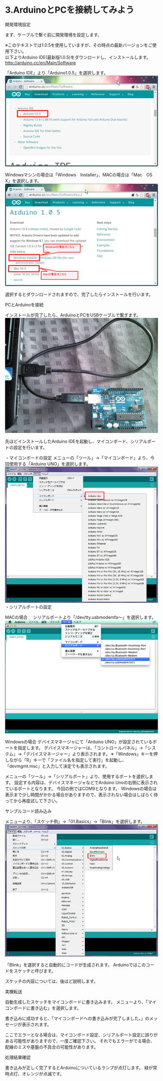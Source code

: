 # 3.ArduinoとPCを接続してみよう

開発環境設定

まず、ケーブルで繋ぐ前に開発環境を設定します。

※このテキストでは1.0.5を使用していますが、その時点の最新バージョンをご使用下さい。
<br>
以下よりArduino IDE(最新版1.0.5)をダウンロードし、インストールします。
http://arduino.cc/en/Main/Software

「Arduino IDE」より「Arduino1.0.5」を選択します。
![](dl1.jpg)


Windowsマシンの場合は「Windows　Installer」、MACの場合は「Mac　OS　X」を選択します。 
![](dl2.jpg)

選択するとダウンロードされますので、完了したらインストールを行います。

PCとArduinoを接続

インストールが完了したら、ArduinoとPCをUSBケーブルで繋ぎます。 
![](connect.jpg)

先ほどインストールしたArduino IDEを起動し、マイコンボード、シリアルポートの設定を行います。

・マイコンボードの設定
メニューの「ツール」→「マイコンボード」より、今回使用する「Arduino UNO」を選択します。
![](ard1.jpg)
・シリアルポートの設定

MACの場合
　シリアルポートより「/dev/tty.usbmodemfa～」を選択します。
![](ard2.png)

Windowsの場合
デバイスマネージャにて「Arduino UNO」が設定されているポートを指定します。
デバイスマネージャーは、「コントロールパネル」→「システム」→「デバイスマネージャー」より表示されます。
※「Windows」キーを押しながら「R」キーで「ファイル名を指定して実行」を起動し、「devmgmt.msc」と入力して決定でも表示されます。

メニューの「ツール」→「シリアルポート」より、使用するポートを選択します。
設定する内容は、デバイスマネージャなどでArduino Unoの右側に表示されているポートとなります。
今回の例ではCOM9となります。
Windowsの場合は表示まで少し時間がかかる場合がありますので、表示されない場合はしばらく待ってから再度試して下さい。


サンプルコード読み込み

メニューより、「スケッチ例」→「01.Basics」→「Blink」を選択します。
![](ard_code1.jpg)


「Blink」を選択すると自動的にコードが生成されます。
Arduinoではこのコードをスケッチと呼びます。


スケッチの内容については、後ほど説明します。


実機転送

自動生成したスケッチをマイコンボードに書き込みます。
メニューより、「マイコンボードに書き込む」を選択します。


書き込みに成功すると、「マイコンボードへの書き込みが完了しました。」のメッセージが表示されます。

ここでエラーとなる場合は、マイコンボード設定、シリアルポート設定に誤りがある可能性がありますので、一度ご確認下さい。
それでもエラーがでる場合、配線のミスや基盤の不具合の可能性があります。

処理結果確認

書き込みが正しく完了するとArduinoについているランプが点灯します。
緑が常時点灯、オレンジが点滅です。
